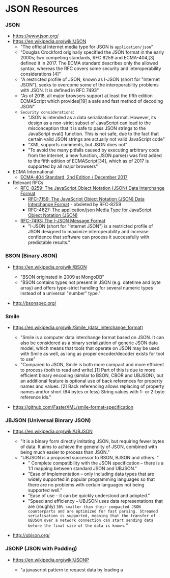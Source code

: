 
JSON Resources
====

### JSON
* https://www.json.org/
* https://en.wikipedia.org/wiki/JSON
  * "The official Internet media type for JSON is ```application/json```"
  * "Douglas Crockford originally specified the JSON format in the early 2000s; two competing standards, RFC 8259 and ECMA-404,[3] defined it in 2017. The ECMA standard describes only the allowed syntax, whereas the RFC covers some security and interoperability considerations [4]"
  * "A restricted profile of JSON, known as I-JSON (short for "Internet JSON"), seeks to overcome some of the interoperability problems with JSON. It is defined in RFC 7493"
  * "As of 2018, all major browsers support at least the fifth edition ECMAScript which provides[19] a safe and fast method of decoding JSON"
  * ```Security considerations```:
    * "JSON is intended as a data serialization format. However, its design as a non-strict subset of JavaScript can lead to the misconception that it is safe to pass JSON strings to the JavaScript eval() function. This is not safe, due to the fact that certain valid JSON strings are actually not valid JavaScript code"
    * "XML supports comments, but JSON does not"
    * "To avoid the many pitfalls caused by executing arbitrary code from the internet, a new function, JSON.parse() was first added to the fifth edition of ECMAScript[34], which as of 2017 is supported by all major browsers"
* ECMA International
  * [ECMA-404 Standard, 2nd Edition / December 2017](http://www.ecma-international.org/publications/files/ECMA-ST/ECMA-404.pdf)
* Relevant RFCs
  * [RFC-8259:  The JavaScript Object Notation (JSON) Data Interchange Format](https://tools.ietf.org/html/rfc8259)
    * [RFC-7159: The JavaScript Object Notation (JSON) Data Interchange Format](https://tools.ietf.org/html/rfc7159) - obsleted by RFC-8259
    * [RFC-4627: The application/json Media Type for JavaScript Object Notation (JSON)](https://tools.ietf.org/html/rfc4627)
  * [RFC-7493: The I-JSON Message Format](https://tools.ietf.org/html/rfc7493)
    * "I-JSON (short for "Internet JSON") is a restricted profile of JSON designed to maximize interoperability and increase confidence that software can process it successfully with predictable results."



### BSON (Binary JSON)
* https://en.wikipedia.org/wiki/BSON
  * "BSON originated in 2009 at MongoDB"
  * "BSON contains types not present in JSON (e.g. datetime and byte array) and offers type-strict handling for several numeric types instead of a universal "number" type."

* http://bsonspec.org/


### Smile
* https://en.wikipedia.org/wiki/Smile_(data_interchange_format)
  * "Smile is a computer data interchange format based on JSON. It can also be considered as a binary serialization of generic JSON data model, which means that tools that operate on JSON may be used with Smile as well, as long as proper encoder/decoder exists for tool to use"
  * "Compared to JSON, Smile is both more compact and more efficient to process (both to read and write).[1] Part of this is due to more efficient binary encoding (similar to BSON, CBOR and UBJSON), but an additional feature is optional use of back references for property names and values. [2] Back referencing allows replacing of property names and/or short (64 bytes or less) String values with 1- or 2-byte reference ids."

* https://github.com/FasterXML/smile-format-specification


### JBJSON (Universal Binrary JSON)
* https://en.wikipedia.org/wiki/UBJSON
  * "It is a binary form directly imitating JSON, but requiring fewer bytes of data. It aims to achieve the generality of JSON, combined with being much easier to process than JSON."
  * "UBJSON is a proposed successor to BSON, BJSON and others. "
    * " Complete compatibility with the JSON specification – there is a 1:1 mapping between standard JSON and UBJSON."
    * "Ease of implementation – only including data types that are widely supported in popular programming languages so that there are no problems with certain languages not being supported well."
    * "Ease of use – it can be quickly understood and adopted."
    * "Speed and efficiency – UBJSON uses data representations that are (roughly) ```30% smaller than their compacted JSON counterparts and are optimized for fast parsing. Streamed serialisation is supported, meaning that the transfer of UBJSON over a network connection can start sending data before the final size of the data is known.```"

* http://ubjson.org/


### JSONP (JSON with Padding)
* https://en.wikipedia.org/wiki/JSONP
  * "a javascript pattern to request data by loading a <script> tag"
  * "proposed by Bob Ippolito in 2005"
  * "enables sharing of data bypassing same-origin policy"
  * "JSONP can be said to allow browser pages to work around the same-origin policy via script element injection."
  * Security Concerns:
    * Untrusted third-party code
    * Callback name manipulation and reflected file download attack
    * Cross-site request forgery
    * Rosetta Flash

* http://bsonspec.org/
  * http://bsonspec.org/spec.html


### JSON Schema
* "There is no standard file extension, but some have suggested ```.schema.json```" [See Wikipedia article above]

* https://json-schema.org/
  * https://json-schema.org/specification.html
  * https://json-schema.org/learn/
  * https://github.com/json-schema-org/json-schema-spec
  * [JSON Schema: A Media Type for Describing JSON Documents, March 19, 2018](http://json-schema.org/latest/json-schema-core.html)

* IETF.org
  * https://datatracker.ietf.org/doc/draft-handrews-json-schema/
  * https://datatracker.ietf.org/doc/draft-handrews-json-schema-validation/
  * https://datatracker.ietf.org/doc/draft-handrews-json-schema-hyperschema/
  * https://datatracker.ietf.org/doc/draft-handrews-relative-json-pointer/


### Articles
* 2019
